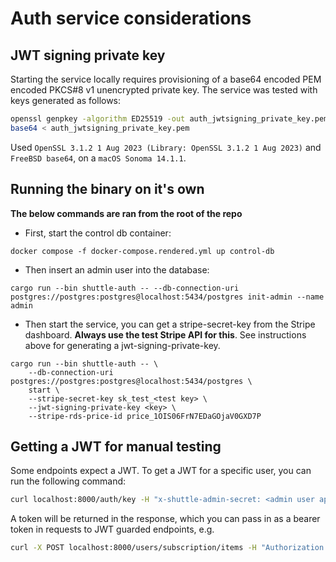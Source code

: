 # Auth service considerations

## JWT signing private key

Starting the service locally requires provisioning of a base64 encoded PEM encoded PKCS#8 v1 unencrypted private key.
The service was tested with keys generated as follows:

```bash
openssl genpkey -algorithm ED25519 -out auth_jwtsigning_private_key.pem
base64 < auth_jwtsigning_private_key.pem
```

Used `OpenSSL 3.1.2 1 Aug 2023 (Library: OpenSSL 3.1.2 1 Aug 2023)` and `FreeBSD base64`, on a `macOS Sonoma 14.1.1`.

## Running the binary on it's own

**The below commands are ran from the root of the repo**

- First, start the control db container:

```
docker compose -f docker-compose.rendered.yml up control-db
```

- Then insert an admin user into the database:

```
cargo run --bin shuttle-auth -- --db-connection-uri postgres://postgres:postgres@localhost:5434/postgres init-admin --name admin
```

- Then start the service, you can get a stripe-secret-key from the Stripe dashboard. **Always use the test Stripe API for this**. See instructions above for generating a jwt-signing-private-key.

```
cargo run --bin shuttle-auth -- \
    --db-connection-uri postgres://postgres:postgres@localhost:5434/postgres \
    start \
    --stripe-secret-key sk_test_<test key> \
    --jwt-signing-private-key <key> \
    --stripe-rds-price-id price_1OIS06FrN7EDaGOjaV0GXD7P
```

## Getting a JWT for manual testing

Some endpoints expect a JWT. To get a JWT for a specific user, you can run the following command:

```bash
curl localhost:8000/auth/key -H "x-shuttle-admin-secret: <admin user api key>" -H "Authorization: Bearer <api key of user to get jwt for>"
```

A token will be returned in the response, which you can pass in as a bearer token in requests to JWT guarded endpoints, e.g.

```bash
curl -X POST localhost:8000/users/subscription/items -H "Authorization: Bearer <jwt>" -H "Content-Type: application/json" -d '{"metadata_id":"test-database","item":"AwsRds","quantity":1}' -v
```

